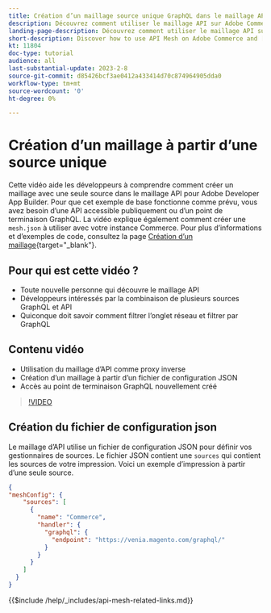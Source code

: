 ```yaml
---
title: Création d’un maillage source unique GraphQL dans le maillage API
description: Découvrez comment utiliser le maillage API sur Adobe Commerce et [!DNL Adobe App Builder]. Découvrez comment créer un maillage ayant une source unique.
landing-page-description: Découvrez comment utiliser le maillage API sur Adobe Commerce et [!DNL Adobe App Builder]. Découvrez comment créer un maillage ayant une source unique.
short-description: Discover how to use API Mesh on Adobe Commerce and [!DNL Adobe App Builder]. Learn about creating a mesh that has one source.
kt: 11804
doc-type: tutorial
audience: all
last-substantial-update: 2023-2-8
source-git-commit: d85426bcf3ae0412a433414d70c874964905dda0
workflow-type: tm+mt
source-wordcount: '0'
ht-degree: 0%

---
```


# Création d’un maillage à partir d’une source unique

Cette vidéo aide les développeurs à comprendre comment créer un maillage avec une seule source dans le maillage API pour Adobe Developer App Builder. Pour que cet exemple de base fonctionne comme prévu, vous avez besoin d’une API accessible publiquement ou d’un point de terminaison GraphQL. La vidéo explique également comment créer une `mesh.json` à utiliser avec votre instance Commerce. Pour plus d’informations et d’exemples de code, consultez la page [Création d’un maillage](https://developer.adobe.com/graphql-mesh-gateway/gateway/create-mesh/#create-a-mesh-1){target="_blank"}.

## Pour qui est cette vidéo ?

* Toute nouvelle personne qui découvre le maillage API
* Développeurs intéressés par la combinaison de plusieurs sources GraphQL et API
* Quiconque doit savoir comment filtrer l’onglet réseau et filtrer par GraphQL

## Contenu vidéo

* Utilisation du maillage d’API comme proxy inverse
* Création d’un maillage à partir d’un fichier de configuration JSON
* Accès au point de terminaison GraphQL nouvellement créé

>[!VIDEO](https://video.tv.adobe.com/v/3414124?quality=12&learn=on)

## Création du fichier de configuration json

Le maillage d’API utilise un fichier de configuration JSON pour définir vos gestionnaires de sources. Le fichier JSON contient une `sources` qui contient les sources de votre impression. Voici un exemple d’impression à partir d’une seule source.

```json
{
"meshConfig": {
    "sources": [
      {
        "name": "Commerce",
        "handler": {
          "graphql": {
            "endpoint": "https://venia.magento.com/graphql/"
          }
        }
      }
    ]
  }
}
```

{{$include /help/_includes/api-mesh-related-links.md}}
